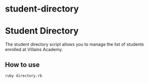 # student-directory
# Student Directory #

The student directory script allows you to manage the list of students enrolled at Villains Academy.

## How to use ##

```shell
ruby directory.rb
```
